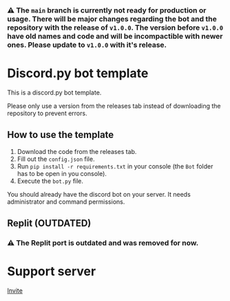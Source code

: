 ### :warning: The `main` branch is currently not ready for production or usage. There will be major changes regarding the bot and the repository with the release of `v1.0.0`. The version before `v1.0.0` have old names and code and will be incompactible with newer ones. Please update to `v1.0.0` with it's release.
# Discord.py bot template
This is a discord.py bot template.

Please only use a version from the releases tab instead of downloading the repository to prevent errors.

## How to use the template
1. Download the code from the releases tab.
2. Fill out the `config.json` file.
3. Run `pip install -r requirements.txt` in your console (the `Bot` folder has to be open in you console).
4. Execute the `bot.py` file.

You should already have the discord bot on your server. It needs administrator and command permissions.

## Replit (OUTDATED)
### :warning: The Replit port is outdated and was removed for now.

# Support server
[Invite](https://discord.gg/JVyyDukQqV)
